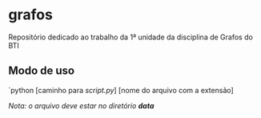 # grafos
Repositório dedicado ao trabalho da 1ª unidade da disciplina de Grafos do BTI

## Modo de uso

`python [caminho para _script.py_] [nome do arquivo com a extensão]

_Nota: o arquivo deve estar no diretório **data**_